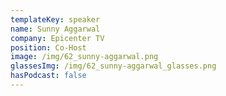 ```yaml
---
templateKey: speaker
name: Sunny Aggarwal
company: Epicenter TV
position: Co-Host
image: /img/62_sunny-aggarwal.png
glassesImg: /img/62_sunny-aggarwal_glasses.png
hasPodcast: false
---
```


